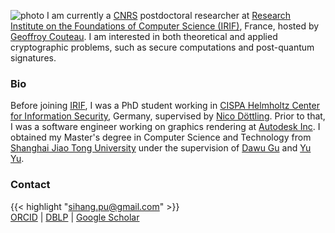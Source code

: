 ![photo](/images/casual.jpg#150 "shadow border right")
I am currently a [CNRS](https://www.cnrs.fr/en) postdoctoral researcher at [Research Institute on the Foundations of Computer Science (IRIF)](https://www.irif.fr), France, hosted by [Geoffroy Couteau](https://geoffroycouteau.github.io).
I am interested in both theoretical and applied cryptographic problems, such as secure computations and post-quantum signatures.


### Bio
Before joining [IRIF](https://www.irif.fr), I was a PhD student working in [CISPA Helmholtz Center for Information Security](https://cispa.de/), Germany, supervised by [Nico Döttling](https://sites.google.com/site/nicodoettling/).
Prior to that, I was a software engineer working on graphics rendering at [Autodesk Inc](https://autodesk.com/).
I obtained my Master's degree in Computer Science and Technology from [Shanghai Jiao Tong University](https://en.sjtu.edu.cn/) under the supervision of [Dawu Gu](https://www.cs.sjtu.edu.cn/en/PeopleDetail.aspx?id=169) and [Yu Yu](http://yuyu.hk).


### Contact
{{< highlight "sihang.pu@gmail.com" >}}   
[ORCID](https://orcid.org/0009-0003-2056-6079) | [DBLP](https://dblp.uni-trier.de/pid/195/8301) | [Google Scholar](https://scholar.google.com/citations?user=lZqY8E0AAAAJ&hl=en)

